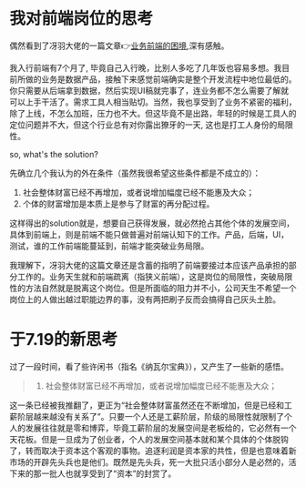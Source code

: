 # 我对前端岗位的思考
偶然看到了冴羽大佬的一篇文章:point_right:[业务前端的困境](https://github.com/mqyqingfeng/Blog/issues/172),深有感触。

我入行前端有7个月了, 毕竟自己入行晚，比别人多吃了几年饭也容易多想。我目前所做的业务是数据产品，接触下来感觉前端确实是整个开发流程中地位最低的。你只需要从后端拿到数据，然后实现UI稿就完事了，连业务都不怎么需要了解就可以上手干活了。需求工具人相当贴切。当然，我也享受到了业务不紧密的福利，除了上线，不怎么加班，压力也不大。但这毕竟不是出路，年轻的时候是工具人的定位问题并不大，但这个行业总有对你露出獠牙的一天, 这也是打工人身份的局限性。

so, what's the solution?

先确立几个我认为的外在条件（虽然我很希望这些条件都是不成立的）：
1. 社会整体财富已经不再增加，或者说增加幅度已经不能惠及大众；
2. 个体的财富增加是本质上是参与了财富的再分配过程。

这样得出的solution就是，想要自己获得发展，就必然抢占其他个体的发展空间，具体到前端上，则是前端不能只做普遍对前端认知下的工作。产品，后端，UI，测试，谁的工作前端能蔓延到，前端才能突破业务局限。

我理解下，冴羽大佬的这篇文章还是含蓄的指明了前端要接过本应该产品承担的部分工作的。业务天生就和前端疏离（指狭义前端），这是岗位的局限性，突破局限性的方法自然就是脱离这个岗位。但是所面临的阻力并不小，公司天生不希望一个岗位上的人做出越过职能边界的事，没有两把刷子反而会搞得自己灰头土脸。
# 于7.19的新思考
过了一段时间，看了些许闲书（指名《纳瓦尔宝典》），又产生了一些新的感悟。
> 1. 社会整体财富已经不再增加，或者说增加幅度已经不能惠及大众；

这一条已经被我推翻了，更正为“社会整体财富虽然还在不断增加，但是已经和工薪阶层越来越没有关系了”。只要一个人还是工薪阶层，阶级的局限性就限制了个人的发展往往就是零和博弈，毕竟工薪阶层的发展空间是老板给的，它必然有一个天花板。但是一旦成为了创业者，个人的发展空间基本就和某个具体的个体脱钩了，转而取决于资本这个客观的事物。追逐利润是资本家的共性，但是也意味着新市场的开辟先头兵也是他们。既然是先头兵，死一大批只活小部分人是必然的，活下来的那一批人也就享受到了“资本”的封赏了。